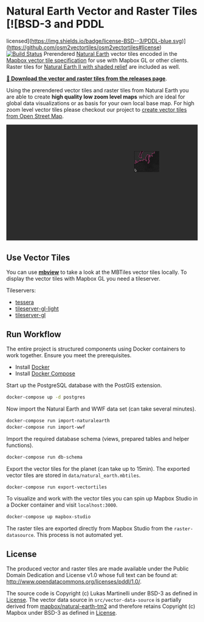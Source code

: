 # Natural Earth Vector and Raster Tiles [![BSD-3 and PDDL
licensed](https://img.shields.io/badge/license-BSD--3/PDDL-blue.svg)](https://github.com/osm2vectortiles/osm2vectortiles#license)
[![Build
Status](https://travis-ci.org/lukasmartinelli/natural-earth-vector-tiles.svg?branch=master)](https://travis-ci.org/lukasmartinelli/natural-earth-vector-tiles)
Prerendered [Natural Earth](http://naturalearthdata.com/) vector tiles encoded in the [Mapbox vector tile specification](https://github.com/mapbox/vector-tile-spec) for use with Mapbox GL or other clients. Raster tiles for [Natural Earth II with shaded relief](http://www.naturalearthdata.com/downloads/10m-raster-data/10m-shaded-relief/) are included as well.

[**:open_file_folder: Download the vector and raster tiles from the releases page**](https://github.com/lukasmartinelli/natural-earth-vector-tiles/releases/latest).

Using the prerendered vector tiles and raster tiles from Natural Earth you are able to create **high quality low zoom level maps**
which are ideal for global data visualizations or as basis for your own local base map.
For high zoom level vector tiles please checkout our project to [create vector tiles from Open Street Map](http://osm2vectortiles.org).

![Mapbox GL visualization of Natural Earth vector tiles](demo.gif)

## Use Vector Tiles

You can use [**mbview**](https://github.com/mapbox/mbview) to take a look at the MBTiles vector tiles locally.
To display the vector tiles with Mapbox GL you need a tileserver.

Tileservers:
- [tessera](https://github.com/mojodna/tessera)
- [tileserver-gl-light](https://github.com/osm2vectortiles/tileserver-gl-light)
- [tileserver-gl](https://github.com/klokantech/tileserver-gl)


## Run Workflow

The entire project is structured components using Docker containers
to work together. Ensure you meet the prerequisites.

- Install [Docker](https://docs.docker.com/engine/installation/)
- Install [Docker Compose](https://docs.docker.com/compose/install/)

Start up the PostgreSQL database with the PostGIS extension.

```bash
docker-compose up -d postgres
```

Now import the Natural Earth and WWF data set (can take several minutes).

```bash
docker-compose run import-naturalearth
docker-compose run import-wwf
```

Import the required database schema (views, prepared tables and helper functions).

```bash
docker-compose run db-schema
```

Export the vector tiles for the planet (can take up to 15min).
The exported vector tiles are stored in `data/natural_earth.mbtiles`.

```bash
docker-compose run export-vectortiles
```

To visualize and work with the vector tiles you can spin up Mapbox Studio
in a Docker container and visit `localhost:3000`.

```bash
docker-compose up mapbox-studio
```

The raster tiles are exported directly from Mapbox Studio from the `raster-datasource`. This process is not automated yet.

## License

The produced vector and raster tiles are made available under the Public Domain Dedication and License v1.0 whose full text can be found at: http://www.opendatacommons.org/licenses/pddl/1.0/.

The source code is Copyright (c) Lukas Martinelli under BSD-3 as defined in [License](LICENSE). The vector data source in `src/vector-data-source` is partially derived from [mapbox/natural-earth-tm2](https://github.com/mapbox/natural-earth-tm2) and therefore retains Copyright (c) Mapbox under BSD-3 as defined in [License](src/vector-data-source/LICENSE.md).
